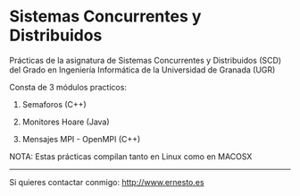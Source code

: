 
Sistemas Concurrentes y Distribuidos
====================================

Prácticas de la asignatura de Sistemas Concurrentes y Distribuidos (SCD) del Grado en Ingeniería Informática de la Universidad de Granada (UGR)

Consta de 3 módulos practicos:

1. Semaforos (C++)

2. Monitores Hoare (Java)

3. Mensajes MPI - OpenMPI (C++)

NOTA: Estas prácticas compilan tanto en Linux como en MACOSX

---
Si quieres contactar conmigo: http://www.ernesto.es
